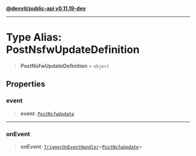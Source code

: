 [**@devvit/public-api v0.11.19-dev**](../README.md)

---

# Type Alias: PostNsfwUpdateDefinition

> **PostNsfwUpdateDefinition** = `object`

## Properties

<a id="event"></a>

### event

> **event**: [`PostNsfwUpdate`](PostNsfwUpdate.md)

---

<a id="onevent"></a>

### onEvent

> **onEvent**: [`TriggerOnEventHandler`](TriggerOnEventHandler.md)\<[`PostNsfwUpdate`](../@devvit/namespaces/EventTypes/interfaces/PostNsfwUpdate.md)\>
